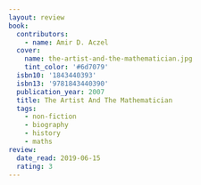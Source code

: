 ```yaml
---
layout: review
book:
  contributors:
    - name: Amir D. Aczel
  cover:
    name: the-artist-and-the-mathematician.jpg
    tint_color: '#6d7079'
  isbn10: '1843440393'
  isbn13: '9781843440390'
  publication_year: 2007
  title: The Artist And The Mathematician
  tags:
    - non-fiction
    - biography
    - history
    - maths
review:
  date_read: 2019-06-15
  rating: 3
---
```

